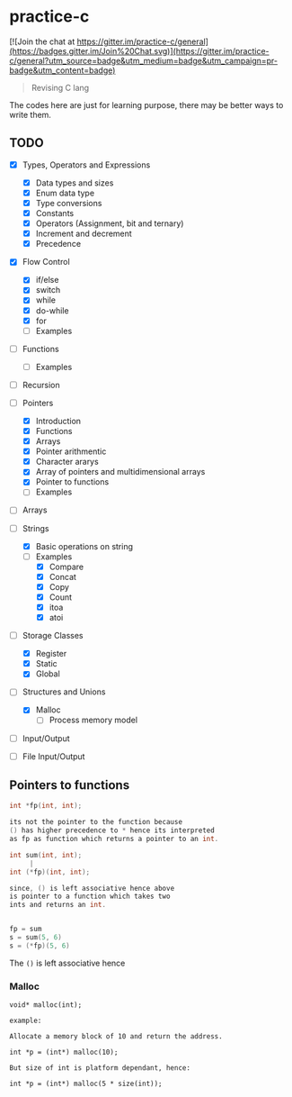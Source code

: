 # practice-c

[![Join the chat at https://gitter.im/practice-c/general](https://badges.gitter.im/Join%20Chat.svg)](https://gitter.im/practice-c/general?utm_source=badge&utm_medium=badge&utm_campaign=pr-badge&utm_content=badge)

> Revising C lang

The codes here are just for learning purpose, there may be better ways to write them.

TODO
---

- [x] Types, Operators and Expressions
  - [x] Data types and sizes
  - [x] Enum data type
  - [x] Type conversions
  - [x] Constants
  - [x] Operators (Assignment, bit and ternary)
  - [x] Increment and decrement
  - [x] Precedence
- [x] Flow Control
  - [x] if/else
  - [x] switch
  - [x] while
  - [x] do-while
  - [x] for
  - [ ] Examples
- [ ] Functions
  - [ ] Examples
- [ ] Recursion
- [ ] Pointers
  - [x] Introduction
  - [x] Functions
  - [x] Arrays
  - [x] Pointer arithmentic
  - [x] Character ararys
  - [x] Array of pointers and multidimensional arrays
  - [x] Pointer to functions
  - [ ] Examples
- [ ] Arrays
- [ ] Strings
  - [x] Basic operations on string
  - [ ] Examples
    - [x] Compare
    - [x] Concat
    - [x] Copy
    - [x] Count
    - [x] itoa
    - [x] atoi
- [ ] Storage Classes
  - [x] Register
  - [x] Static
  - [x] Global
- [ ] Structures and Unions
  - [x] Malloc
    - [ ] Process memory model
- [ ] Input/Output
- [ ] File Input/Output



Pointers to functions
---

```c
int *fp(int, int);

its not the pointer to the function because
() has higher precedence to * hence its interpreted
as fp as function which returns a pointer to an int.

int sum(int, int);
     |
int (*fp)(int, int);

since, () is left associative hence above
is pointer to a function which takes two 
ints and returns an int.


fp = sum
s = sum(5, 6)
s = (*fp)(5, 6)
```

The `()` is left associative hence



### Malloc

```
void* malloc(int);

example:

Allocate a memory block of 10 and return the address.

int *p = (int*) malloc(10);

But size of int is platform dependant, hence:

int *p = (int*) malloc(5 * size(int));
```
